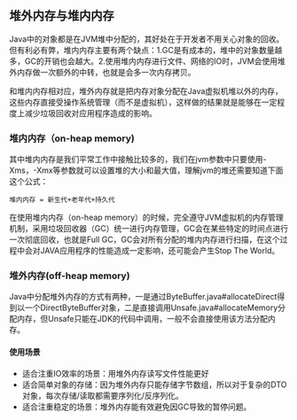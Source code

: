 ## 堆外内存与堆内内存

Java中的对象都是在JVM堆中分配的，其好处在于开发者不用关心对象的回收。但有利必有弊，堆内内存主要有两个缺点：1.GC是有成本的，堆中的对象数量越多，GC的开销也会越大。2.使用堆内内存进行文件、网络的IO时，JVM会使用堆外内存做一次额外的中转，也就是会多一次内存拷贝。

和堆内内存相对应，堆外内存就是把内存对象分配在Java虚拟机堆以外的内存，这些内存直接受操作系统管理（而不是虚拟机），这样做的结果就是能够在一定程度上减少垃圾回收对应用程序造成的影响。
### 堆内内存（on-heap memory)

其中堆内内存是我们平常工作中接触比较多的，我们在jvm参数中只要使用-Xms，-Xmx等参数就可以设置堆的大小和最大值，理解jvm的堆还需要知道下面这个公式：

```
堆内内存 = 新生代+老年代+持久代
```

在使用堆内内存（on-heap memory）的时候，完全遵守JVM虚拟机的内存管理机制，采用垃圾回收器（GC）统一进行内存管理，GC会在某些特定的时间点进行一次彻底回收，也就是Full GC，GC会对所有分配的堆内内存进行扫描，在这个过程中会对JAVA应用程序的性能造成一定影响，还可能会产生Stop The World。


### 堆外内存(off-heap memory)

Java中分配堆外内存的方式有两种，一是通过ByteBuffer.java#allocateDirect得到以一个DirectByteBuffer对象，二是直接调用Unsafe.java#allocateMemory分配内存，但Unsafe只能在JDK的代码中调用，一般不会直接使用该方法分配内存。

#### 使用场景

- 适合注重IO效率的场景：用堆外内存读写文件性能更好
- 适合简单对象的存储：因为堆外内存只能存储字节数组，所以对于复杂的DTO对象，每次存储/读取都需要序列化/反序列化。
- 适合注重稳定的场景：堆外内存能有效避免因GC导致的暂停问题。



